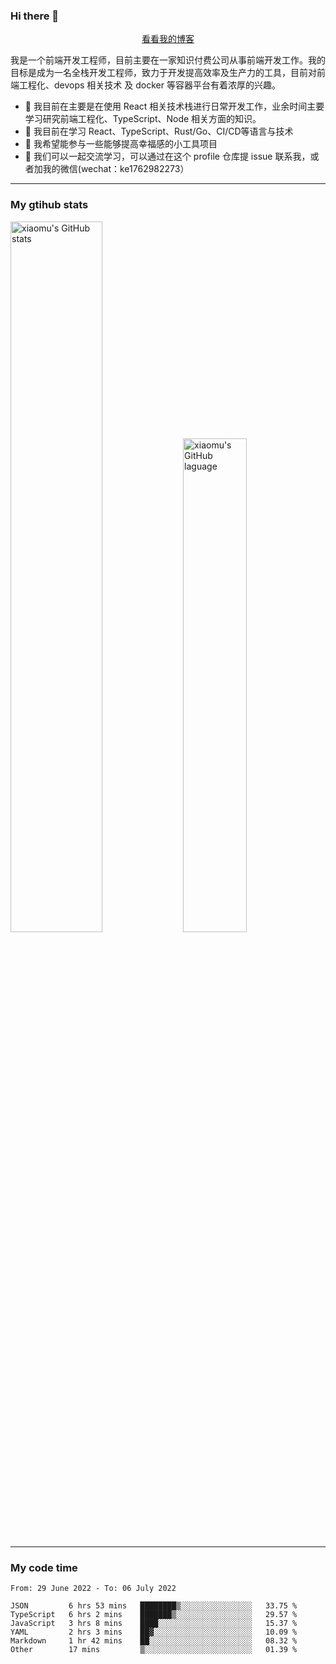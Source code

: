 ### Hi there 👋

<p align="center">
  <a href="https://real-jacket.github.io/">看看我的博客</a>
</p>

我是一个前端开发工程师，目前主要在一家知识付费公司从事前端开发工作。我的目标是成为一名全栈开发工程师，致力于开发提高效率及生产力的工具，目前对前端工程化、devops 相关技术 及 docker 等容器平台有着浓厚的兴趣。

- 🔭 我目前在主要是在使用 React 相关技术栈进行日常开发工作，业余时间主要学习研究前端工程化、TypeScript、Node 相关方面的知识。
- 🌱 我目前在学习 React、TypeScript、Rust/Go、CI/CD等语言与技术
- 👯 我希望能参与一些能够提高幸福感的小工具项目
- 💬 我们可以一起交流学习，可以通过在这个 profile 仓库提 issue 联系我，或者加我的微信(wechat：ke1762982273）

***

### My gtihub stats

<a><img src="https://github-readme-stats.vercel.app/api?username=real-jacket" title="xiaomu's GitHub stats" alt="xiaomu's GitHub stats" style="width:54%;"/></a>
<a><img src="https://github-readme-stats.vercel.app/api/top-langs/?username=real-jacket&layout=compact" title="xiaomu's GitHub laguage" alt="xiaomu's GitHub laguage" style="width:45%;"/><a/>

***

### My code time

<!--START_SECTION:waka-->

```text
From: 29 June 2022 - To: 06 July 2022

JSON         6 hrs 53 mins   ████████▒░░░░░░░░░░░░░░░░   33.75 %
TypeScript   6 hrs 2 mins    ███████▒░░░░░░░░░░░░░░░░░   29.57 %
JavaScript   3 hrs 8 mins    ████░░░░░░░░░░░░░░░░░░░░░   15.37 %
YAML         2 hrs 3 mins    ██▓░░░░░░░░░░░░░░░░░░░░░░   10.09 %
Markdown     1 hr 42 mins    ██░░░░░░░░░░░░░░░░░░░░░░░   08.32 %
Other        17 mins         ▒░░░░░░░░░░░░░░░░░░░░░░░░   01.39 %
```

<!--END_SECTION:waka-->
